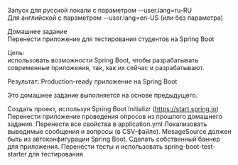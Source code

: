 Запуск для русской локали с параметром --user.lang=ru-RU  
Для английской с параметром --user.lang=en-US (или без параметра)

Домашнее задание  
Перенести приложение для тестирования студентов на Spring Boot  

Цель:  
использовать возможности Spring Boot, чтобы разрабатывать современные приложения, так, как их сейчас и разрабатывают.  

Результат: Production-ready приложение на Spring Boot

Это домашнее задание выполняется на основе предыдущего.

Создать проект, используя Spring Boot Initializr (https://start.spring.io)
Перенести приложение проведения опросов из прошлого домашнего задания.
Перенести все свойства в application.yml
Локализовать выводимые сообщения и вопросы (в CSV-файле). MesageSource должен быть из автоконфигурации Spring Boot.
Сделать собственный баннер для приложения.
Перенести тесты и использовать spring-boot-test-starter для тестирования  
